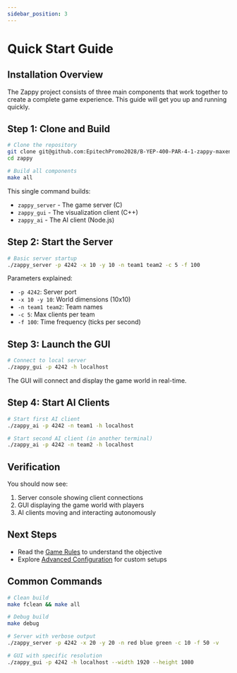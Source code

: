 ```yaml
---
sidebar_position: 3
---
```


# Quick Start Guide

## Installation Overview

The Zappy project consists of three main components that work together to create a complete game experience. This guide will get you up and running quickly.

## Step 1: Clone and Build

```bash
# Clone the repository
git clone git@github.com:EpitechPromo2028/B-YEP-400-PAR-4-1-zappy-maxence.bunel.git
cd zappy

# Build all components
make all
```

This single command builds:
- `zappy_server` - The game server (C)
- `zappy_gui` - The visualization client (C++)
- `zappy_ai` - The AI client (Node.js)

## Step 2: Start the Server

```bash
# Basic server startup
./zappy_server -p 4242 -x 10 -y 10 -n team1 team2 -c 5 -f 100
```

Parameters explained:
- `-p 4242`: Server port
- `-x 10 -y 10`: World dimensions (10x10)
- `-n team1 team2`: Team names
- `-c 5`: Max clients per team
- `-f 100`: Time frequency (ticks per second)

## Step 3: Launch the GUI

```bash
# Connect to local server
./zappy_gui -p 4242 -h localhost
```

The GUI will connect and display the game world in real-time.

## Step 4: Start AI Clients

```bash
# Start first AI client
./zappy_ai -p 4242 -n team1 -h localhost

# Start second AI client (in another terminal)
./zappy_ai -p 4242 -n team2 -h localhost
```

## Verification

You should now see:
1. Server console showing client connections
2. GUI displaying the game world with players
3. AI clients moving and interacting autonomously

## Next Steps

- Read the [Game Rules](../gameplay/rules) to understand the objective
- Explore [Advanced Configuration](advanced-setup) for custom setups

## Common Commands

```bash
# Clean build
make fclean && make all

# Debug build
make debug

# Server with verbose output
./zappy_server -p 4242 -x 20 -y 20 -n red blue green -c 10 -f 50 -v

# GUI with specific resolution
./zappy_gui -p 4242 -h localhost --width 1920 --height 1080
```
